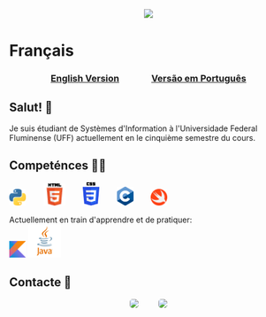 <div align="center">
  <img height="200px" src="https://github-readme-stats-git-masterrstaa-rickstaa.vercel.app/api/top-langs/?username=roberto-dep-martins&layout=compact&langs_count=7&theme=dark&locale=fr">
</div>

# Français 
<h3 align="center">
  <a href="https://github.com/Roberto-deP-Martins/Roberto-deP-Martins/README-EN.md">English Version</a>&nbsp;&nbsp;&nbsp;&nbsp;&nbsp;&nbsp;&nbsp;&nbsp;&nbsp;&nbsp;&nbsp;&nbsp;&nbsp;&nbsp;
  <a  href="https://github.com/Roberto-deP-Martins/Roberto-deP-Martins/README.md">Versão em Português</a>
</h3>

## <b>Salut! 👋</b>
Je suis étudiant de Systèmes d'Information à l'Universidade Federal Fluminense (UFF) actuellement en le cinquième semestre du cours.<br/>

## <b>Competénces</b> 👨‍💻
  <img src="https://github.com/Roberto-deP-Martins/Roberto-deP-Martins/blob/main/Imagens/logo_python.png" width="30px" alt="Logo do Python">&nbsp;&nbsp;&nbsp;&nbsp;&nbsp;&nbsp;&nbsp;
  <img src="https://github.com/Roberto-deP-Martins/Roberto-deP-Martins/blob/main/Imagens/HTML5_Logo_32.png" width=40px alt="Logo do HTML">&nbsp;&nbsp;&nbsp;&nbsp;&nbsp;&nbsp;&nbsp;
  <img src="https://github.com/Roberto-deP-Martins/Roberto-deP-Martins/blob/main/Imagens/logoCSS.png" width="30px" alt="Logo do CSS">&nbsp;&nbsp;&nbsp;&nbsp;&nbsp;&nbsp;&nbsp;
  <img src="https://github.com/Roberto-deP-Martins/Roberto-deP-Martins/blob/main/Imagens/C_Logo.png" width="30px" alt="Logo do C">&nbsp;&nbsp;&nbsp;&nbsp;&nbsp;&nbsp;&nbsp;
  <img src="https://github.com/Roberto-deP-Martins/Roberto-deP-Martins/blob/main/Imagens/Swift.png" width=30px alt="Logo do Swift">

Actuellement en train d'apprendre et de pratiquer:<br/>
<img src="https://github.com/Roberto-deP-Martins/Roberto-deP-Martins/blob/main/Imagens/Kotlin.png" width=30px alt="Logo du Kotlin">
<img src="https://github.com/Roberto-deP-Martins/Roberto-deP-Martins/blob/main/Imagens/Java.png" width=60px alt="Logo du Java">


## <b>Contacte 📩</b>
<div align="center">
  <a title="robertomartins.profissional@gmail.com" href = "mailto:robertomartins.profissional@gmail.com"><img src="https://img.shields.io/badge/-Gmail-D14836?style=for-the-badge&logo=gmail&logoColor=white" style="border-radius:5px" target="_blank"></a>
  &nbsp;&nbsp;&nbsp;&nbsp;&nbsp;&nbsp;&nbsp;
  <a href="https://www.linkedin.com/in/roberto-p-martins/" target="_blank"><img src="https://img.shields.io/badge/-LinkedIn-%230077B5?style=for-the-badge&logo=linkedin&logoColor=white" style="border-radius: 5px" target="_blank"></a>
</div>